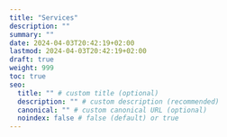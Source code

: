 ```yaml
---
title: "Services"
description: ""
summary: ""
date: 2024-04-03T20:42:19+02:00
lastmod: 2024-04-03T20:42:19+02:00
draft: true
weight: 999
toc: true
seo:
  title: "" # custom title (optional)
  description: "" # custom description (recommended)
  canonical: "" # custom canonical URL (optional)
  noindex: false # false (default) or true
---
```

